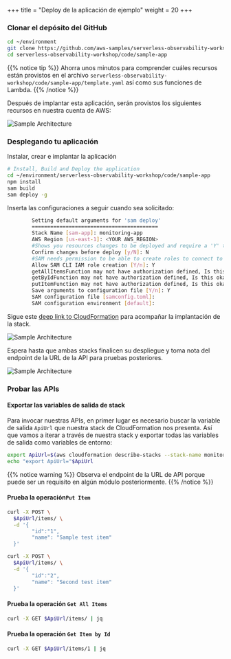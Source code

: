 +++
title = "Deploy de la aplicación de ejemplo"
weight = 20
+++

### Clonar el depósito del GitHub 

```sh
cd ~/environment
git clone https://github.com/aws-samples/serverless-observability-workshop.git
cd serverless-observability-workshop/code/sample-app
```

{{% notice tip %}}
Ahorra unos minutos para comprender cuáles recursos están provistos en el archivo `serverless-observability-workshop/code/sample-app/template.yaml` así como sus funciones de Lambda. 
{{% /notice %}}

Después de implantar esta aplicación, serán provistos los siguientes recursos en nuestra cuenta de AWS:

![Sample Architecture](/images/architecture.png?width=40pc)

### Desplegando tu aplicación

Instalar, crear e implantar la aplicación

```sh
# Install, Build and Deploy the application
cd ~/environment/serverless-observability-workshop/code/sample-app
npm install
sam build
sam deploy -g
```

Inserta las configuraciones a seguir cuando sea solicitado:

```sh
        Setting default arguments for 'sam deploy'
        =========================================
        Stack Name [sam-app]: monitoring-app
        AWS Region [us-east-1]: <YOUR AWS_REGION>
        #Shows you resources changes to be deployed and require a 'Y' to initiate deploy
        Confirm changes before deploy [y/N]: N
        #SAM needs permission to be able to create roles to connect to the resources in your template
        Allow SAM CLI IAM role creation [Y/n]: Y
        getAllItemsFunction may not have authorization defined, Is this okay? [y/N]: Y
        getByIdFunction may not have authorization defined, Is this okay? [y/N]: Y
        putItemFunction may not have authorization defined, Is this okay? [y/N]: Y
        Save arguments to configuration file [Y/n]: Y
        SAM configuration file [samconfig.toml]: 
        SAM configuration environment [default]: 

```

Sigue este [deep link to CloudFormation](https://console.aws.amazon.com/cloudformation/home#/stacks?filteringText=sam-&filteringStatus=active&viewNested=true&hideStacks=false&stackId=) para acompañar la implantación de la stack.

![Sample Architecture](/images/samstacks.png)

Espera hasta que ambas stacks finalicen su despliegue y toma nota del endpoint de la URL de la API para pruebas posteriores.

![Sample Architecture](/images/samstackcomplete.png)

### Probar las APIs

#### Exportar las variables de salida de stack

Para invocar nuestras APIs, en primer lugar es necesario buscar la variable de salida `ApiUrl` que nuestra stack de CloudFormation nos presenta. Así que vamos a iterar a través de nuestra stack y exportar todas las variables de salida como variables de entorno:

```sh
export ApiUrl=$(aws cloudformation describe-stacks --stack-name monitoring-app --output json | jq '.Stacks[].Outputs[] | select(.OutputKey=="ApiUrl") | .OutputValue' | sed -e 's/^"//'  -e 's/"$//')
echo "export ApiUrl="$ApiUrl
```

{{% notice warning %}}
Observa el endpoint de la URL de API porque puede ser un requisito en algún módulo posteriormente. 
{{% /notice %}}


#### Prueba la operación`Put Item`

```sh
curl -X POST \
  $ApiUrl/items/ \
  -d '{
        "id":"1",  
        "name": "Sample test item"
  }'

curl -X POST \
  $ApiUrl/items/ \
  -d '{
        "id":"2",  
        "name": "Second test item"
  }'
```

#### Prueba la operación `Get All Items` 

```sh
curl -X GET $ApiUrl/items/ | jq
```

#### Prueba la operación `Get Item by Id` 

```sh
curl -X GET $ApiUrl/items/1 | jq
```
